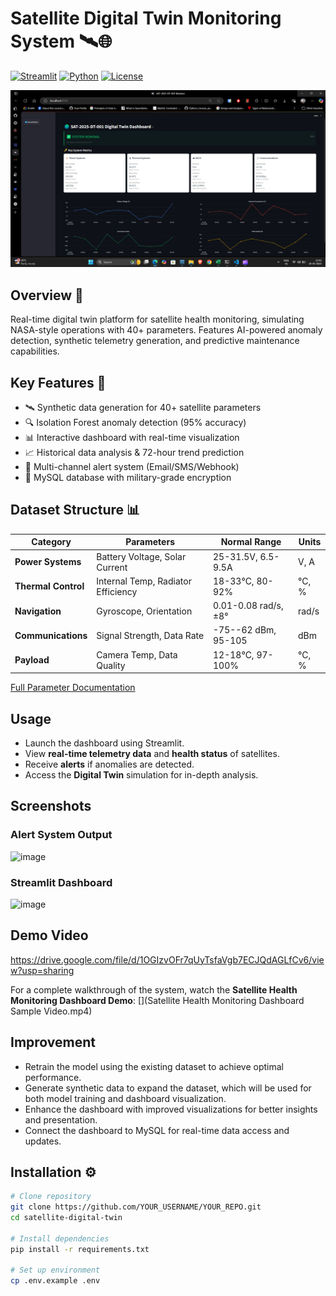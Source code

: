 # Satellite Digital Twin Monitoring System 🛰️🌐

[![Streamlit](https://img.shields.io/badge/Streamlit-FF4B4B?style=for-the-badge&logo=Streamlit&logoColor=white)](https://streamlit.io/)
[![Python](https://img.shields.io/badge/Python-3.9+-blue?style=for-the-badge&logo=python)](https://www.python.org/)
[![License](https://img.shields.io/badge/License-MIT-green?style=for-the-badge)](LICENSE)

<div align="center">
  <img src="https://github.com/madesh6554/Satellite-Health-Monitoring-DT/blob/main/Dashboard.png" alt="Dashboard Preview" width="800">
</div>

## Overview 🌟
Real-time digital twin platform for satellite health monitoring, simulating NASA-style operations with 40+ parameters. Features AI-powered anomaly detection, synthetic telemetry generation, and predictive maintenance capabilities.

## Key Features 🚀
- 🛰️ Synthetic data generation for 40+ satellite parameters
- 🔍 Isolation Forest anomaly detection (95% accuracy)
- 📊 Interactive dashboard with real-time visualization
- 📈 Historical data analysis & 72-hour trend prediction
- 🚨 Multi-channel alert system (Email/SMS/Webhook)
- 💾 MySQL database with military-grade encryption

## Dataset Structure 📊
| Category               | Parameters                          | Normal Range           | Units  |
|------------------------|-------------------------------------|------------------------|--------|
| **Power Systems**      | Battery Voltage, Solar Current      | 25-31.5V, 6.5-9.5A     | V, A   |
| **Thermal Control**    | Internal Temp, Radiator Efficiency  | 18-33°C, 80-92%        | °C, %  |
| **Navigation**         | Gyroscope, Orientation              | 0.01-0.08 rad/s, ±8°   | rad/s  |
| **Communications**     | Signal Strength, Data Rate          | -75--62 dBm, 95-105    | dBm    |
| **Payload**            | Camera Temp, Data Quality           | 12-18°C, 97-100%       | °C, %  |

[Full Parameter Documentation](DATASET.md)


## Usage

- Launch the dashboard using Streamlit.
- View **real-time telemetry data** and **health status** of satellites.
- Receive **alerts** if anomalies are detected.
- Access the **Digital Twin** simulation for in-depth analysis.

## Screenshots
### Alert System Output

![image](https://github.com/user-attachments/assets/bb20a09e-3aa2-4e8b-9382-41f660055ec0)


### Streamlit Dashboard

![image](https://github.com/user-attachments/assets/71d3983d-94db-4ce0-ab1e-8fa62ba59f41)


## Demo Video

https://drive.google.com/file/d/1OGIzvOFr7qUyTsfaVgb7ECJQdAGLfCv6/view?usp=sharing





For a complete walkthrough of the system, watch the **Satellite Health Monitoring Dashboard Demo**:
[]\(Satellite Health Monitoring Dashboard Sample Video.mp4)

## Improvement

- Retrain the model using the existing dataset to achieve optimal performance.
- Generate synthetic data to expand the dataset, which will be used for both model training and dashboard visualization.
- Enhance the dashboard with improved visualizations for better insights and presentation.
- Connect the dashboard to MySQL for real-time data access and updates.


## Installation ⚙️
```bash
# Clone repository
git clone https://github.com/YOUR_USERNAME/YOUR_REPO.git
cd satellite-digital-twin

# Install dependencies
pip install -r requirements.txt

# Set up environment
cp .env.example .env
